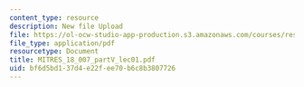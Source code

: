 ```yaml
---
content_type: resource
description: New file Upload
file: https://ol-ocw-studio-app-production.s3.amazonaws.com/courses/res-18-007-calculus-revisited-multivariable-calculus-fall-2011/bf6d5bd137d4e22fee70b6c8b3807726_MITRES_18_007_partV_lec01.pdf
file_type: application/pdf
resourcetype: Document
title: MITRES_18_007_partV_lec01.pdf
uid: bf6d5bd1-37d4-e22f-ee70-b6c8b3807726
---
```

